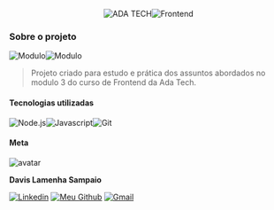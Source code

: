 <p align="center">
  <img src="https://img.shields.io/badge/ADA TECH-111?style=for-the-badge" alt="ADA TECH"/><img src="https://img.shields.io/badge/FRONTEND-A6F750?style=for-the-badge" alt="Frontend"/>
</p>

### Sobre o projeto

![Modulo](https://img.shields.io/badge/MODULO%203-2d3436?style=for-the-badge)![Modulo](https://img.shields.io/badge/PROJETO%20final-8757ff?style=for-the-badge)

> Projeto criado para estudo e prática dos assuntos abordados no modulo 3 do curso de Frontend da Ada Tech.

#### Tecnologias utilizadas

<div style="display:flex;">
<img src="https://img.shields.io/badge/Node.js-43853D?style=for-the-badge&logo=node.js&logoColor=white" alt="Node.js" title="Node.js" />
<img src="https://img.shields.io/badge/JavaScript-F7DF1E?style=for-the-badge&logo=javascript&logoColor=black" alt="Javascript" title="Javascript" />
<img src="https://img.shields.io/badge/GIT-E44C30?style=for-the-badge&logo=git&logoColor=white" alt="Git" title="Git" />
</div>

#### Meta

![avatar](https://github.com/davislamenha.png?size=200)

**Davis Lamenha Sampaio**

[![Linkedin](https://img.shields.io/badge/LinkedIn-0077B5?style=for-the-badge&logo=linkedin&logoColor=white)](https://www.linkedin.com/in/davislamenha/) [![Meu Github](https://img.shields.io/badge/GitHub-2d3436?style=for-the-badge&logo=github&logoColor=white)](https://github.com/davislamenha) [![Gmail](https://img.shields.io/badge/Gmail-D14836?style=for-the-badge&logo=gmail&logoColor=white)](mailto:davislamenha@gmail.com)
